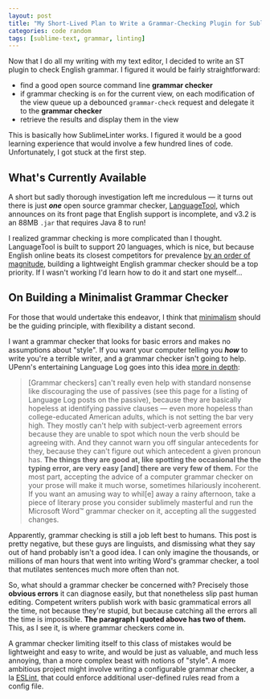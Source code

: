 ```yaml
---
layout: post
title: "My Short-Lived Plan to Write a Grammar-Checking Plugin for Sublime Text"
categories: code random
tags: [sublime-text, grammar, linting]
---
```


Now that I do all my writing with my text editor, I decided to write an ST plugin to check English grammar. I figured it would be fairly straightforward:

- find a good open source command line __grammar checker__
- if grammar checking is `on` for the current view, on each modification of the view queue up a debounced `grammar-check` request and delegate it to the __grammar checker__
- retrieve the results and display them in the view

This is basically how SublimeLinter works. I figured it would be a good learning experience that would involve a few hundred lines of code. Unfortunately, I got stuck at the first step.


## What's Currently Available

A short but sadly thorough investigation left me incredulous &mdash; it turns out there is just ___one___ open source grammar checker, [LanguageTool](https://languagetool.org/), which announces on its front page that English support is incomplete, and v3.2 is an 88MB `.jar` that requires Java 8 to run!

I realized grammar checking is more complicated than I thought. LanguageTool is built to support 20 languages, which is nice, but because English online beats its closest competitors for prevalence [by an order of magnitude](https://en.wikipedia.org/wiki/Languages_used_on_the_Internet#Content_languages_for_websites), building a lightweight English grammar checker should be a top priority. If I wasn't working I'd learn how to do it and start one myself...


## On Building a Minimalist Grammar Checker

For those that would undertake this endeavor, I think that [minimalism](./thoreau-first-minimalist) should be the guiding principle, with flexibility a distant second.

I want a grammar checker that looks for basic errors and makes no assumptions about "style". If you want your computer telling you ___how___ to write you're a terrible writer, and a grammar checker isn't going to help. UPenn's entertaining Language Log goes into this idea [more in depth](http://itre.cis.upenn.edu/~myl/languagelog/archives/005061.html):

>[Grammar checkers] can't really even help with standard nonsense like discouraging the use of passives (see this page for a listing of Language Log posts on the passive), because they are basically hopeless at identifying passive clauses — even more hopeless than college-educated American adults, which is not setting the bar very high. They mostly can't help with subject-verb agreement errors because they are unable to spot which noun the verb should be agreeing with. And they cannot warn you off singular antecedents for they, because they can't figure out which antecedent a given pronoun has. __The things they are good at, like spotting the occasional the the typing error, are very easy [and] there are very few of them.__ For the most part, accepting the advice of a computer grammar checker on your prose will make it much worse, sometimes hilariously incoherent. If you want an amusing way to whil[e] away a rainy afternoon, take a piece of literary prose you consider sublimely masterful and run the Microsoft Word™ grammar checker on it, accepting all the suggested changes.


Apparently, grammar checking is still a job left best to humans. This post is pretty negative, but these guys are linguists, and dismissing what they say out of hand probably isn't a good idea. I can only imagine the thousands, or millions of man hours that went into writing Word's grammar checker, a tool that mutilates sentences much more often than not.

So, what should a grammar checker be concerned with? Precisely those __obvious errors__ it can diagnose easily, but that nonetheless slip past human editing. Competent writers publish work with basic grammatical errors all the time, not because they're stupid, but because catching all the errors all the time is impossible. __The paragraph I quoted above has two of them.__ This, as I see it, is where grammar checkers come in.

A grammar checker limiting itself to this class of mistakes would be lightweight and easy to write, and would be just as valuable, and much less annoying, than a more complex beast with notions of "style". A more ambitious project might involve writing a configurable grammar checker, a la [ESLint](./eslint), that could enforce additional user-defined rules read from a config file.
